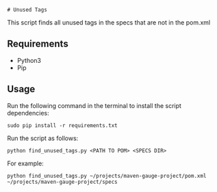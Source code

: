 	# Unused Tags

This script finds all unused tags in the specs that are not in the pom.xml

## Requirements 

- Python3
- Pip

## Usage

Run the following command in the terminal to install the script dependencies:

``sudo pip install -r requirements.txt``

Run the script as follows:

```
python find_unused_tags.py <PATH TO POM> <SPECS DIR>
```

For example:

``python find_unused_tags.py ~/projects/maven-gauge-project/pom.xml ~/projects/maven-gauge-project/specs``
